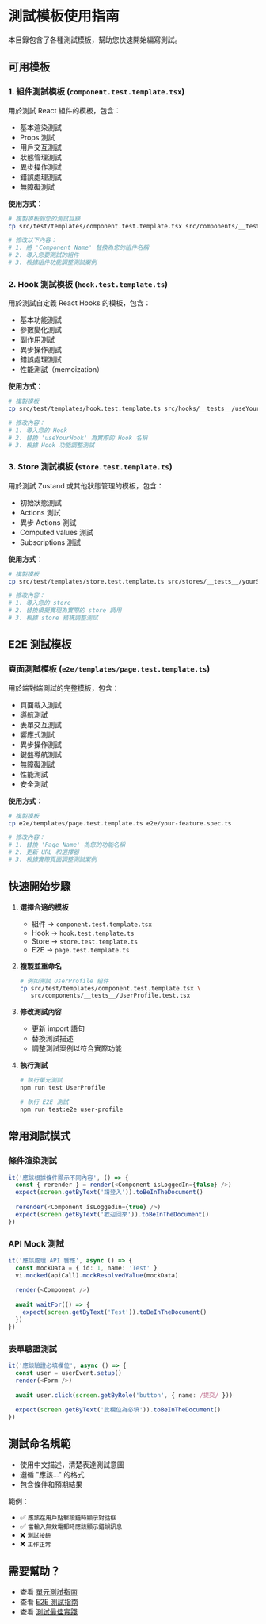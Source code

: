 # 測試模板使用指南

本目錄包含了各種測試模板，幫助您快速開始編寫測試。

## 可用模板

### 1. 組件測試模板 (`component.test.template.tsx`)

用於測試 React 組件的模板，包含：
- 基本渲染測試
- Props 測試
- 用戶交互測試
- 狀態管理測試
- 異步操作測試
- 錯誤處理測試
- 無障礙測試

**使用方式：**
```bash
# 複製模板到您的測試目錄
cp src/test/templates/component.test.template.tsx src/components/__tests__/YourComponent.test.tsx

# 修改以下內容：
# 1. 將 'Component Name' 替換為您的組件名稱
# 2. 導入您要測試的組件
# 3. 根據組件功能調整測試案例
```

### 2. Hook 測試模板 (`hook.test.template.ts`)

用於測試自定義 React Hooks 的模板，包含：
- 基本功能測試
- 參數變化測試
- 副作用測試
- 異步操作測試
- 錯誤處理測試
- 性能測試（memoization）

**使用方式：**
```bash
# 複製模板
cp src/test/templates/hook.test.template.ts src/hooks/__tests__/useYourHook.test.ts

# 修改內容：
# 1. 導入您的 Hook
# 2. 替換 'useYourHook' 為實際的 Hook 名稱
# 3. 根據 Hook 功能調整測試
```

### 3. Store 測試模板 (`store.test.template.ts`)

用於測試 Zustand 或其他狀態管理的模板，包含：
- 初始狀態測試
- Actions 測試
- 異步 Actions 測試
- Computed values 測試
- Subscriptions 測試

**使用方式：**
```bash
# 複製模板
cp src/test/templates/store.test.template.ts src/stores/__tests__/yourStore.test.ts

# 修改內容：
# 1. 導入您的 store
# 2. 替換模擬實現為實際的 store 調用
# 3. 根據 store 結構調整測試
```

## E2E 測試模板

### 頁面測試模板 (`e2e/templates/page.test.template.ts`)

用於端對端測試的完整模板，包含：
- 頁面載入測試
- 導航測試
- 表單交互測試
- 響應式測試
- 異步操作測試
- 鍵盤導航測試
- 無障礙測試
- 性能測試
- 安全測試

**使用方式：**
```bash
# 複製模板
cp e2e/templates/page.test.template.ts e2e/your-feature.spec.ts

# 修改內容：
# 1. 替換 'Page Name' 為您的功能名稱
# 2. 更新 URL 和選擇器
# 3. 根據實際頁面調整測試案例
```

## 快速開始步驟

1. **選擇合適的模板**
   - 組件 → `component.test.template.tsx`
   - Hook → `hook.test.template.ts`
   - Store → `store.test.template.ts`
   - E2E → `page.test.template.ts`

2. **複製並重命名**
   ```bash
   # 例如測試 UserProfile 組件
   cp src/test/templates/component.test.template.tsx \
      src/components/__tests__/UserProfile.test.tsx
   ```

3. **修改測試內容**
   - 更新 import 語句
   - 替換測試描述
   - 調整測試案例以符合實際功能

4. **執行測試**
   ```bash
   # 執行單元測試
   npm run test UserProfile

   # 執行 E2E 測試
   npm run test:e2e user-profile
   ```

## 常用測試模式

### 條件渲染測試
```typescript
it('應該根據條件顯示不同內容', () => {
  const { rerender } = render(<Component isLoggedIn={false} />)
  expect(screen.getByText('請登入')).toBeInTheDocument()
  
  rerender(<Component isLoggedIn={true} />)
  expect(screen.getByText('歡迎回來')).toBeInTheDocument()
})
```

### API Mock 測試
```typescript
it('應該處理 API 響應', async () => {
  const mockData = { id: 1, name: 'Test' }
  vi.mocked(apiCall).mockResolvedValue(mockData)
  
  render(<Component />)
  
  await waitFor(() => {
    expect(screen.getByText('Test')).toBeInTheDocument()
  })
})
```

### 表單驗證測試
```typescript
it('應該驗證必填欄位', async () => {
  const user = userEvent.setup()
  render(<Form />)
  
  await user.click(screen.getByRole('button', { name: /提交/ }))
  
  expect(screen.getByText('此欄位為必填')).toBeInTheDocument()
})
```

## 測試命名規範

- 使用中文描述，清楚表達測試意圖
- 遵循 "應該..." 的格式
- 包含條件和預期結果

範例：
- ✅ `應該在用戶點擊按鈕時顯示對話框`
- ✅ `當輸入無效電郵時應該顯示錯誤訊息`
- ❌ `測試按鈕`
- ❌ `工作正常`

## 需要幫助？

- 查看 [單元測試指南](../../../docs/test/unit-testing.md)
- 查看 [E2E 測試指南](../../../docs/test/e2e-testing.md)
- 查看 [測試最佳實踐](../../../docs/test/best-practices.md)